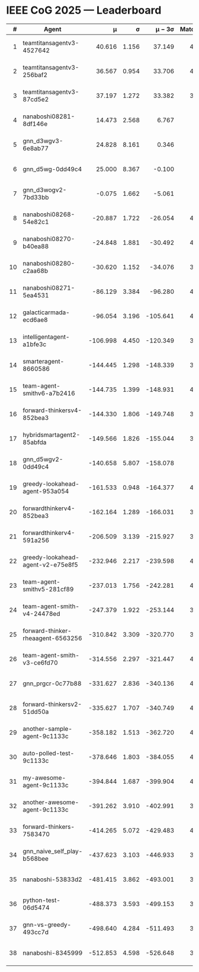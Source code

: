 # IEEE CoG 2025 — Leaderboard

| # | Agent | μ | σ | μ − 3σ | Matches | Updated |
|---:|---|---:|---:|---:|---:|---|
| 1 | teamtitansagentv3-4527642 | 40.616 | 1.156 | 37.149 | 4516 | 2025-08-29 18:00 |
| 2 | teamtitansagentv3-256baf2 | 36.567 | 0.954 | 33.706 | 4516 | 2025-08-29 18:00 |
| 3 | teamtitansagentv3-87cd5e2 | 37.197 | 1.272 | 33.382 | 3980 | 2025-08-29 18:00 |
| 4 | nanaboshi08281-8df146e | 14.473 | 2.568 | 6.767 | 146 | 2025-08-29 18:00 |
| 5 | gnn_d3wgv3-6e8ab77 | 24.828 | 8.161 | 0.346 | 118 | 2025-08-29 18:00 |
| 6 | gnn_d5wg-0dd49c4 | 25.000 | 8.367 | -0.100 | 80 | 2025-08-29 18:00 |
| 7 | gnn_d3wogv2-7bd33bb | -0.075 | 1.662 | -5.061 | 164 | 2025-08-29 18:00 |
| 8 | nanaboshi08268-54e82c1 | -20.887 | 1.722 | -26.054 | 4400 | 2025-08-29 18:00 |
| 9 | nanaboshi08270-b40ea88 | -24.848 | 1.881 | -30.492 | 4520 | 2025-08-29 18:00 |
| 10 | nanaboshi08280-c2aa68b | -30.620 | 1.152 | -34.076 | 3958 | 2025-08-29 18:00 |
| 11 | nanaboshi08271-5ea4531 | -86.129 | 3.384 | -96.280 | 4638 | 2025-08-29 18:00 |
| 12 | galacticarmada-ecd6ae8 | -96.054 | 3.196 | -105.641 | 4360 | 2025-08-29 18:00 |
| 13 | intelligentagent-a1bfe3c | -106.998 | 4.450 | -120.349 | 3882 | 2025-08-29 18:00 |
| 14 | smarteragent-8660586 | -144.445 | 1.298 | -148.339 | 3497 | 2025-08-29 18:00 |
| 15 | team-agent-smithv6-a7b2416 | -144.735 | 1.399 | -148.931 | 4540 | 2025-08-29 18:00 |
| 16 | forward-thinkersv4-852bea3 | -144.330 | 1.806 | -149.748 | 3331 | 2025-08-29 18:00 |
| 17 | hybridsmartagent2-85abfda | -149.566 | 1.826 | -155.044 | 3765 | 2025-08-29 18:00 |
| 18 | gnn_d5wgv2-0dd49c4 | -140.658 | 5.807 | -158.078 | 120 | 2025-08-29 18:00 |
| 19 | greedy-lookahead-agent-953a054 | -161.533 | 0.948 | -164.377 | 4032 | 2025-08-29 18:00 |
| 20 | forwardthinkerv4-852bea3 | -162.164 | 1.289 | -166.031 | 3268 | 2025-08-29 18:00 |
| 21 | forwardthinkerv4-591a256 | -206.509 | 3.139 | -215.927 | 3675 | 2025-08-29 18:00 |
| 22 | greedy-lookahead-agent-v2-e75e8f5 | -232.946 | 2.217 | -239.598 | 4164 | 2025-08-29 18:00 |
| 23 | team-agent-smithv5-281cf89 | -237.013 | 1.756 | -242.281 | 4440 | 2025-08-29 18:00 |
| 24 | team-agent-smith-v4-24478ed | -247.379 | 1.922 | -253.144 | 3958 | 2025-08-29 18:00 |
| 25 | forward-thinker-rheaagent-6563256 | -310.842 | 3.309 | -320.770 | 3662 | 2025-08-29 18:00 |
| 26 | team-agent-smith-v3-ce6fd70 | -314.556 | 2.297 | -321.447 | 4798 | 2025-08-29 18:00 |
| 27 | gnn_prgcr-0c77b88 | -331.627 | 2.836 | -340.136 | 4210 | 2025-08-29 18:00 |
| 28 | forward-thinkersv2-51dd50a | -335.627 | 1.707 | -340.749 | 4082 | 2025-08-29 18:00 |
| 29 | another-sample-agent-9c1133c | -358.182 | 1.513 | -362.720 | 4580 | 2025-08-29 18:00 |
| 30 | auto-polled-test-9c1133c | -378.646 | 1.803 | -384.055 | 4500 | 2025-08-29 18:00 |
| 31 | my-awesome-agent-9c1133c | -394.844 | 1.687 | -399.904 | 4640 | 2025-08-29 18:00 |
| 32 | another-awesome-agent-9c1133c | -391.262 | 3.910 | -402.991 | 3960 | 2025-08-29 18:00 |
| 33 | forward-thinkers-7583470 | -414.265 | 5.072 | -429.483 | 4380 | 2025-08-29 18:00 |
| 34 | gnn_naive_self_play-b568bee | -437.623 | 3.103 | -446.933 | 3760 | 2025-08-29 18:00 |
| 35 | nanaboshi-53833d2 | -481.415 | 3.862 | -493.001 | 3160 | 2025-08-29 18:00 |
| 36 | python-test-06d5474 | -488.373 | 3.593 | -499.153 | 3650 | 2025-08-29 18:00 |
| 37 | gnn-vs-greedy-493cc7d | -498.640 | 4.284 | -511.493 | 3380 | 2025-08-29 18:00 |
| 38 | nanaboshi-8345999 | -512.853 | 4.598 | -526.648 | 3520 | 2025-08-29 18:00 |
